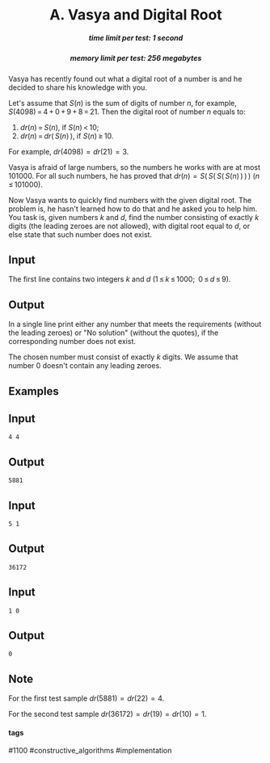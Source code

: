 <h1 style='text-align: center;'> A. Vasya and Digital Root</h1>

<h5 style='text-align: center;'>time limit per test: 1 second</h5>
<h5 style='text-align: center;'>memory limit per test: 256 megabytes</h5>

Vasya has recently found out what a digital root of a number is and he decided to share his knowledge with you.

Let's assume that *S*(*n*) is the sum of digits of number *n*, for example, *S*(4098) = 4 + 0 + 9 + 8 = 21. Then the digital root of number *n* equals to: 

1. *dr*(*n*) = *S*(*n*), if *S*(*n*) < 10;
2. *dr*(*n*) = *dr*( *S*(*n*) ), if *S*(*n*) ≥ 10.

For example, *dr*(4098)  =  *dr*(21)  =  3.

Vasya is afraid of large numbers, so the numbers he works with are at most 101000. For all such numbers, he has proved that *dr*(*n*)  =  *S*( *S*( *S*( *S*(*n*) ) ) ) (*n* ≤ 101000).

Now Vasya wants to quickly find numbers with the given digital root. The problem is, he hasn't learned how to do that and he asked you to help him. You task is, given numbers *k* and *d*, find the number consisting of exactly *k* digits (the leading zeroes are not allowed), with digital root equal to *d*, or else state that such number does not exist.

## Input

The first line contains two integers *k* and *d* (1 ≤ *k* ≤ 1000; 0 ≤ *d* ≤ 9).

## Output

In a single line print either any number that meets the requirements (without the leading zeroes) or "No solution" (without the quotes), if the corresponding number does not exist.

The chosen number must consist of exactly *k* digits. We assume that number 0 doesn't contain any leading zeroes.

## Examples

## Input


```
4 4  

```
## Output


```
5881  

```
## Input


```
5 1  

```
## Output


```
36172  

```
## Input


```
1 0  

```
## Output


```
0  

```
## Note

For the first test sample *dr*(5881)  =  *dr*(22)  =  4.

For the second test sample *dr*(36172)  =  *dr*(19)  =  *dr*(10)  =  1.



#### tags 

#1100 #constructive_algorithms #implementation 